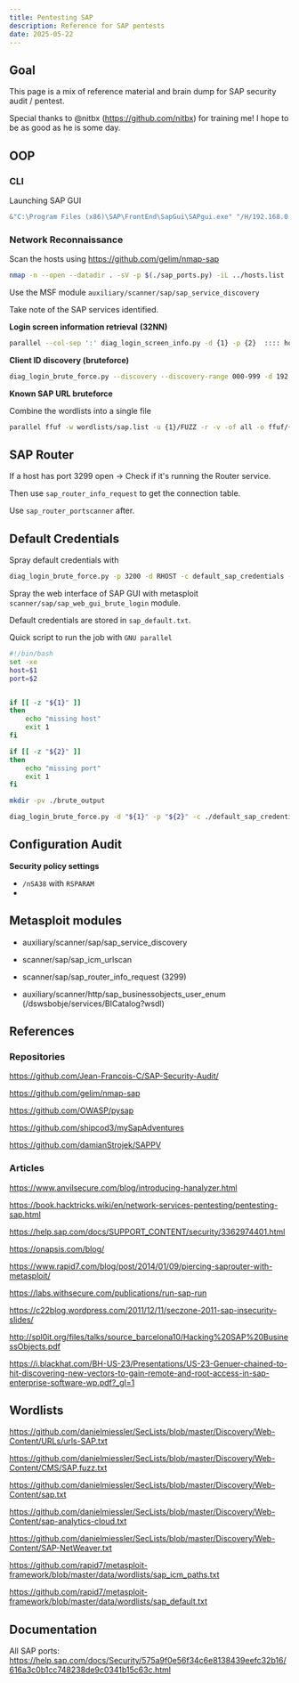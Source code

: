 ```yaml
---
title: Pentesting SAP
description: Reference for SAP pentests
date: 2025-05-22
---
```


## Goal

This page is a mix of reference material and brain dump for SAP security audit / pentest.

Special thanks to @nitbx (https://github.com/nitbx) for training me! I hope to be as good as he is some day.



## OOP

### CLI

Launching SAP GUI

```powershell
&"C:\Program Files (x86)\SAP\FrontEnd\SapGui\SAPgui.exe" "/H/192.168.0.2/S/3201"
```



### Network Reconnaissance

Scan the hosts using https://github.com/gelim/nmap-sap

```bash
nmap -n --open --datadir . -sV -p $(./sap_ports.py) -iL ../hosts.list  --open -oA ../nmap/sap_services
```

Use the MSF module `auxiliary/scanner/sap/sap_service_discovery` 

Take note of the SAP services identified.

**Login screen information retrieval** **(32NN)**

```bash
parallel --col-sep ':' diag_login_screen_info.py -d {1} -p {2}  :::: hosts_v1.list | tee login_screen/output_1
```

**Client ID discovery (bruteforce)**

```bash
diag_login_brute_force.py --discovery --discovery-range 000-999 -d 192.168.224.219
```



**Known SAP URL bruteforce**

Combine the wordlists into a single file

```bash
parallel ffuf -w wordlists/sap.list -u {1}/FUZZ -r -v -of all -o ffuf/{#} :::: pdiscovery/sap_services.httpx
```



## SAP Router

If a host has port 3299 open -> Check if it's running the Router service.

Then use `sap_router_info_request` to get the connection table.

Use `sap_router_portscanner` after.



## Default Credentials

Spray default credentials with 

```bash
diag_login_brute_force.py -p 3200 -d RHOST -c default_sap_credentials --verbose | tee ./default_creds_spray_RHOST_3200.output
```

Spray the web interface of SAP GUI with metasploit `scanner/sap/sap_web_gui_brute_login` module.

Default credentials are stored in `sap_default.txt`.



Quick script to run the job with `GNU parallel`

```bash
#!/bin/bash
set -xe
host=$1
port=$2


if [[ -z "${1}" ]]
then
    echo "missing host"
    exit 1
fi

if [[ -z "${2}" ]]
then
    echo "missing port"
    exit 1
fi

mkdir -pv ./brute_output

diag_login_brute_force.py -d "${1}" -p "${2}" -c ./default_sap_credentials --discovery --discovery-range 000-999 --verbose | tee -a "./brute_output/${1}_${2}.output"
```





## Configuration Audit

**Security policy settings**

- `/nSA38` with `RSPARAM`
- 



## Metasploit modules

- auxiliary/scanner/sap/sap_service_discovery

- scanner/sap/sap_icm_urlscan
- scanner/sap/sap_router_info_request (3299)
- auxiliary/scanner/http/sap_businessobjects_user_enum (/dswsbobje/services/BICatalog?wsdl)



## References

### Repositories

https://github.com/Jean-Francois-C/SAP-Security-Audit/

https://github.com/gelim/nmap-sap

https://github.com/OWASP/pysap

https://github.com/shipcod3/mySapAdventures

https://github.com/damianStrojek/SAPPV

### Articles

https://www.anvilsecure.com/blog/introducing-hanalyzer.html

https://book.hacktricks.wiki/en/network-services-pentesting/pentesting-sap.html

https://help.sap.com/docs/SUPPORT_CONTENT/security/3362974401.html

https://onapsis.com/blog/

https://www.rapid7.com/blog/post/2014/01/09/piercing-saprouter-with-metasploit/

https://labs.withsecure.com/publications/run-sap-run

https://c22blog.wordpress.com/2011/12/11/seczone-2011-sap-insecurity-slides/

http://spl0it.org/files/talks/source_barcelona10/Hacking%20SAP%20BusinessObjects.pdf

https://i.blackhat.com/BH-US-23/Presentations/US-23-Genuer-chained-to-hit-discovering-new-vectors-to-gain-remote-and-root-access-in-sap-enterprise-software-wp.pdf?_gl=1

## Wordlists

https://github.com/danielmiessler/SecLists/blob/master/Discovery/Web-Content/URLs/urls-SAP.txt

https://github.com/danielmiessler/SecLists/blob/master/Discovery/Web-Content/CMS/SAP.fuzz.txt

https://github.com/danielmiessler/SecLists/blob/master/Discovery/Web-Content/sap.txt

https://github.com/danielmiessler/SecLists/blob/master/Discovery/Web-Content/sap-analytics-cloud.txt

https://github.com/danielmiessler/SecLists/blob/master/Discovery/Web-Content/SAP-NetWeaver.txt

https://github.com/rapid7/metasploit-framework/blob/master/data/wordlists/sap_icm_paths.txt

https://github.com/rapid7/metasploit-framework/blob/master/data/wordlists/sap_default.txt



## Documentation

All SAP ports: https://help.sap.com/docs/Security/575a9f0e56f34c6e8138439eefc32b16/616a3c0b1cc748238de9c0341b15c63c.html
